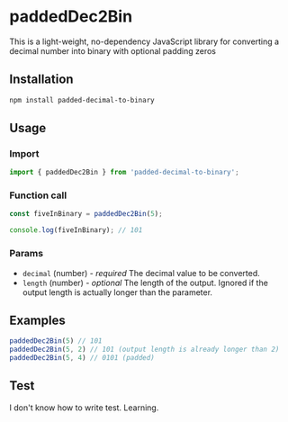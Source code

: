 # paddedDec2Bin

This is a light-weight, no-dependency JavaScript library for converting a decimal number into binary with optional padding zeros

## Installation

```bash
npm install padded-decimal-to-binary
```

## Usage

### Import

```javascript
import { paddedDec2Bin } from 'padded-decimal-to-binary';
```

### Function call

``` javascript
const fiveInBinary = paddedDec2Bin(5);

console.log(fiveInBinary); // 101
```

### Params

- `decimal` (number) - *required* The decimal value to be converted.
- `length` (number) - *optional* The length of the output. Ignored if the output length is actually longer than the parameter.

## Examples

```javascript
paddedDec2Bin(5) // 101
paddedDec2Bin(5, 2) // 101 (output length is already longer than 2)
paddedDec2Bin(5, 4) // 0101 (padded)
```

## Test

I don't know how to write test. Learning.
